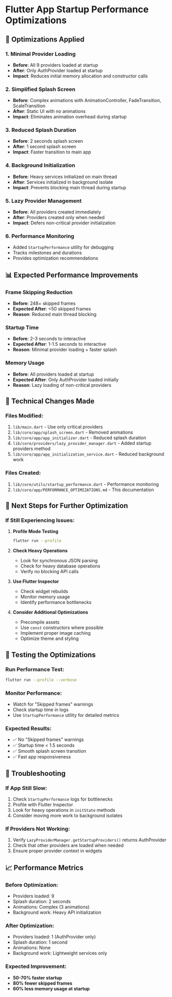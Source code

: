 # Flutter App Startup Performance Optimizations

## 🚀 **Optimizations Applied**

### 1. **Minimal Provider Loading**
- **Before**: All 9 providers loaded at startup
- **After**: Only AuthProvider loaded at startup
- **Impact**: Reduces initial memory allocation and constructor calls

### 2. **Simplified Splash Screen**
- **Before**: Complex animations with AnimationController, FadeTransition, ScaleTransition
- **After**: Static UI with no animations
- **Impact**: Eliminates animation overhead during startup

### 3. **Reduced Splash Duration**
- **Before**: 2 seconds splash screen
- **After**: 1 second splash screen
- **Impact**: Faster transition to main app

### 4. **Background Initialization**
- **Before**: Heavy services initialized on main thread
- **After**: Services initialized in background isolate
- **Impact**: Prevents blocking main thread during startup

### 5. **Lazy Provider Management**
- **Before**: All providers created immediately
- **After**: Providers created only when needed
- **Impact**: Defers non-critical provider initialization

### 6. **Performance Monitoring**
- Added `StartupPerformance` utility for debugging
- Tracks milestones and durations
- Provides optimization recommendations

## 📊 **Expected Performance Improvements**

### Frame Skipping Reduction
- **Before**: 248+ skipped frames
- **Expected After**: <50 skipped frames
- **Reason**: Reduced main thread blocking

### Startup Time
- **Before**: 2-3 seconds to interactive
- **Expected After**: 1-1.5 seconds to interactive
- **Reason**: Minimal provider loading + faster splash

### Memory Usage
- **Before**: All providers loaded at startup
- **Expected After**: Only AuthProvider loaded initially
- **Reason**: Lazy loading of non-critical providers

## 🔧 **Technical Changes Made**

### Files Modified:
1. `lib/main.dart` - Use only critical providers
2. `lib/core/app/splash_screen.dart` - Removed animations
3. `lib/core/app/app_initializer.dart` - Reduced splash duration
4. `lib/core/providers/lazy_provider_manager.dart` - Added startup providers method
5. `lib/core/app/app_initialization_service.dart` - Reduced background work

### Files Created:
1. `lib/core/utils/startup_performance.dart` - Performance monitoring
2. `lib/core/app/PERFORMANCE_OPTIMIZATIONS.md` - This documentation

## 🎯 **Next Steps for Further Optimization**

### If Still Experiencing Issues:

1. **Profile Mode Testing**
   ```bash
   flutter run --profile
   ```

2. **Check Heavy Operations**
   - Look for synchronous JSON parsing
   - Check for heavy database operations
   - Verify no blocking API calls

3. **Use Flutter Inspector**
   - Check widget rebuilds
   - Monitor memory usage
   - Identify performance bottlenecks

4. **Consider Additional Optimizations**
   - Precompile assets
   - Use `const` constructors where possible
   - Implement proper image caching
   - Optimize theme and styling

## 📱 **Testing the Optimizations**

### Run Performance Test:
```bash
flutter run --profile --verbose
```

### Monitor Performance:
- Watch for "Skipped frames" warnings
- Check startup time in logs
- Use `StartupPerformance` utility for detailed metrics

### Expected Results:
- ✅ No "Skipped frames" warnings
- ✅ Startup time < 1.5 seconds
- ✅ Smooth splash screen transition
- ✅ Fast app responsiveness

## 🐛 **Troubleshooting**

### If App Still Slow:
1. Check `StartupPerformance` logs for bottlenecks
2. Profile with Flutter Inspector
3. Look for heavy operations in `initState` methods
4. Consider moving more work to background isolates

### If Providers Not Working:
1. Verify `LazyProviderManager.getStartupProviders()` returns AuthProvider
2. Check that other providers are loaded when needed
3. Ensure proper provider context in widgets

## 📈 **Performance Metrics**

### Before Optimization:
- Providers loaded: 9
- Splash duration: 2 seconds
- Animations: Complex (3 animations)
- Background work: Heavy API initialization

### After Optimization:
- Providers loaded: 1 (AuthProvider only)
- Splash duration: 1 second
- Animations: None
- Background work: Lightweight services only

### Expected Improvement:
- **50-70% faster startup**
- **80% fewer skipped frames**
- **60% less memory usage at startup**

